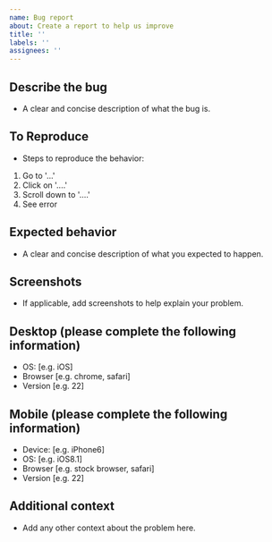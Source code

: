 ```yaml
---
name: Bug report
about: Create a report to help us improve
title: ''
labels: ''
assignees: ''
---
```


## Describe the bug

-   A clear and concise description of what the bug is.

## To Reproduce

-   Steps to reproduce the behavior:

1. Go to '...'
2. Click on '....'
3. Scroll down to '....'
4. See error

## Expected behavior

-   A clear and concise description of what you expected to
    happen.

## Screenshots

-   If applicable, add screenshots to help explain your problem.

## Desktop (please complete the following information)

-   OS: [e.g. iOS]
-   Browser [e.g. chrome, safari]
-   Version [e.g. 22]

## Mobile (please complete the following information)

-   Device: [e.g. iPhone6]
-   OS: [e.g. iOS8.1]
-   Browser [e.g. stock browser, safari]
-   Version [e.g. 22]

## Additional context

-   Add any other context about the problem here.
